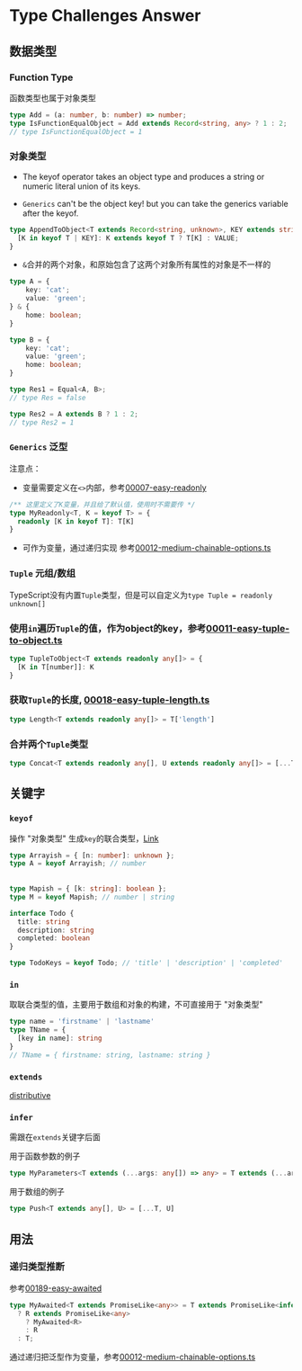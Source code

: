 # Type Challenges Answer

## 数据类型

### Function Type

函数类型也属于对象类型

```ts
type Add = (a: number, b: number) => number;
type IsFunctionEqualObject = Add extends Record<string, any> ? 1 : 2;
// type IsFunctionEqualObject = 1
```

### 对象类型

- The keyof operator takes an object type and produces a string or numeric literal union of its keys.

- `Generics` can't be the object key! but you can take the generics variable after the keyof.

```ts
type AppendToObject<T extends Record<string, unknown>, KEY extends string, VALUE> = {
  [K in keyof T | KEY]: K extends keyof T ? T[K] : VALUE;
}
```

- `&`合并的两个对象，和原始包含了这两个对象所有属性的对象是不一样的

```ts
type A = {
    key: 'cat';
    value: 'green';
} & {
    home: boolean;
}

type B = {
    key: 'cat';
    value: 'green';
    home: boolean;
}

type Res1 = Equal<A, B>;
// type Res = false

type Res2 = A extends B ? 1 : 2;
// type Res2 = 1
```

### `Generics` 泛型

注意点：

- 变量需要定义在`<>`内部，参考[00007-easy-readonly](./src/00007-easy-readonly.ts)

```ts
/** 这里定义了K变量，并且给了默认值，使用时不需要传 */
type MyReadonly<T, K = keyof T> = {
  readonly [K in keyof T]: T[K]
}
```

- 可作为变量，通过递归实现
参考[00012-medium-chainable-options.ts](./src/00012-medium-chainable-options.ts)

### `Tuple` 元组/数组

TypeScript没有内置`Tuple`类型，但是可以自定义为`type Tuple = readonly unknown[]`

### 使用`in`遍历`Tuple`的值，作为object的key，参考[00011-easy-tuple-to-object.ts](./src/00011-easy-tuple-to-object.ts)

```ts
type TupleToObject<T extends readonly any[]> = {
  [K in T[number]]: K
}
```

### 获取`Tuple`的长度, [00018-easy-tuple-length.ts](./src/00018-easy-tuple-length.ts)

```ts
type Length<T extends readonly any[]> = T['length']
```

### 合并两个`Tuple`类型

```ts
type Concat<T extends readonly any[], U extends readonly any[]> = [...T, ...U]
```

## 关键字

### `keyof`

操作 "对象类型" 生成`key`的联合类型，[Link](https://www.typescriptlang.org/docs/handbook/2/keyof-types.html)

```ts
type Arrayish = { [n: number]: unknown };
type A = keyof Arrayish; // number
    
 
type Mapish = { [k: string]: boolean };
type M = keyof Mapish; // number | string

interface Todo {
  title: string
  description: string
  completed: boolean
}

type TodoKeys = keyof Todo; // 'title' | 'description' | 'completed'
```

### `in`

取联合类型的值，主要用于数组和对象的构建，不可直接用于 "对象类型"

```ts
type name = 'firstname' | 'lastname'
type TName = {
  [key in name]: string
}
// TName = { firstname: string, lastname: string }
```

### `extends`

[distributive](https://www.typescriptlang.org/docs/handbook/2/conditional-types.html#distributive-conditional-types)

### `infer`

需跟在`extends`关键字后面

用于函数参数的例子

```ts
type MyParameters<T extends (...args: any[]) => any> = T extends (...args: infer R) => any ? R : []
```

用于数组的例子

```ts
type Push<T extends any[], U> = [...T, U]
```

## 用法

### 递归类型推断

参考[00189-easy-awaited](./src/00189-easy-awaited.ts)

```ts
type MyAwaited<T extends PromiseLike<any>> = T extends PromiseLike<infer R>
  ? R extends PromiseLike<any>
    ? MyAwaited<R>
    : R
  : T;
```

通过递归把泛型作为变量，参考[00012-medium-chainable-options.ts](./src/00012-medium-chainable-options.ts)
